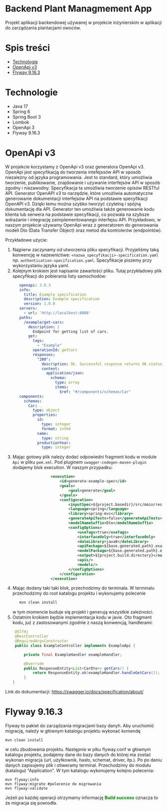 # Backend Plant Managmement App

Projekt aplikacji backendowej używanej w projekcie inżynierskim w aplikacji do zarządzania plantacjami owoców.

# Spis treści

* [Technologie](#technologie)
* [OpenApi v3](#openapi-v3)
* [Flyway 9.16.3](#flyway-9163)

# Technologie

* Java 17
* Spring 6
* Spring Boot 3
* Lombok
* OpenApi 3
* Flyway 9.16.3

# OpenApi v3

W projekcie korzystamy z OpenApi v3 oraz generatora OpenApi v3. OpenApi jest specyfikacją do tworzenia intefejssów API
w sposób niezależny od języka programowania. Jest to standard, który umożliwia tworzenie, publikowanie, znajdowanie i
używanie interfejsów API w sposób zgodny i niezawodny. Specyfikacja ta umożliwia tworzenie opisów RESTful API. Generator
OpenAPI v3 to narzędzie, które umożliwia automatyczne generowanie dokumentacji interfejsów API na podstawie
specyfikacji OpenAPI v3. Dzięki temu można szybko tworzyć czytelną i spójną dokumentację dla API. Generator ten
umożliwia także generowanie kodu klienta lub serwera na podstawie specyfikacji, co pozwala na szybsze wdrażanie i
integrację zaimplementowanego interfejsu API. Przykładowo, w naszym projekcie używamy OpenApi wraz z generatorem do
generowania modeli Dto (Data Transfer Object) oraz metod dla kontrolerów (endpointów).

Przykładowe użycie:

1. Najpierw zaczynamy od utworzenia pliku specyfikacji. Przyjeliśmy taką konwencję w nazewnictiwe:
   `<nazwa_specyfikacji>-specification.yaml` np. `authentication-specification.yaml`. Specyfikacje piszemy przy
   wykorzystaniu języka yaml.
2. Kolejnym krokiem jest napisanie zawartości pliku. Tutaj przykładowy plik specyfikacji do pobierania listy samochodów:
   ```yaml
      openapi: 3.0.3
      info:
        title: Example specification
        description: Example specification
        version: 1.0.0
      servers:
        - url: 'http://localhost:8080'
      paths:
        /example/get-cars:
          description: |
            Endpoint for getting list of cars.
          get:
            tags: 
              - "Example"
            operationId: getCars
            responses: 
              "200":
                description: Ok. Successful response returns OK status and list of CarDto objects.
                content: 
                  application/json:
                    schema: 
                      type: array
                      items: 
                        $ref: "#/components/schemas/Car"
      components: 
        schemas: 
          Car:
            type: object
            properties: 
              id:
                type: integer
                format: int64
              name:
                type: string
              productionYear:
                type: integer
   ```
3. Mając gotowy plik należy dodać odpowiedni fragment kodu w module `Api` w pliku `pom.xml`. Pod pluginem `swagger-codegen-maven-plugin` 
   dodajemy blok execution. W naszym przypadku:
   ```xml
                    <execution>
                        <id>generate-example-spec</id>
                        <goals>
                            <goal>generate</goal>
                        </goals>
                        <configuration>
                            <inputSpec>${project.basedir}/src/main/resources/spec/example-specification.yaml</inputSpec>
                            <language>spring</language>
                            <library>spring-mvc</library>
                            <generateApiTests>false</generateApiTests>
                            <modelNameSuffix>Dto</modelNameSuffix>
                            <configOptions>
                                <useTags>true</useTags>
                                <interfaceOnly>true</interfaceOnly>
                                <dateLibrary>java8</dateLibrary>
                                <apiPackage>${base.generated.path}.example.specification.api</apiPackage>
                                <modelPackage>${base.generated.path}.example.specification.model</modelPackage>
                                <output>${project.build.directory}</output>
                                <apis/>
                                <models/>
                            </configOptions>
                        </configuration>
                    </execution>
   ```
4. Mając dodany taki taki blok, przechodzimy do terminala. W terminalu przechodzimy do root katalogu projektu i 
   wykonujemy polecenie 
   ```bash
      mvn clean install
   ```
   w tym momencie buduje się projekt i generują wszystkie zależności.
5. Ostatnim krokiem będzie implementacja kodu w javie. Oto fragment kodu, już z zastosowanymi zgodnie z naszą konwencją, handlerami:
   ```java
    @Slf4j
    @RestController
    @RequiredArgsConstructor
    public class ExampleController implements ExampleApi {

        private final ExampleHandler exampleHandler;

        @Override
        public ResponseEntity<List<CarDto>> getCars() {
            return ResponseEntity.ok(exampleHandler.handleGetCars());
        }
   }
   ```
Link do dokumentacji: https://swagger.io/docs/specification/about/

# Flyway 9.16.3

Flyway to pakiet do zarządzania migracjami bazy danyh. Aby uruchomić migrację, należy w głównym katalogu projektu
wykonać komendę

```
mvn clean install
```

w celu zbudowania projektu. Następnie w plku flyway.conf w głównym katalogu projektu, podajemy dane do bazy danych do
której ma zostać wykonan migracja (url, użytkownik, hasło, schemat, driver, itp.).
Po po daniu danych zapisujemy plik i otiweramy terminal. Przechodzimy do modułu (katalogu) "Application". W tym katalogu
wykonujemy kolejno polecenia:

```
mvn flyway:info
mvn flyway:migrate #polecenie do migrowania
mvn flyway:validate
```

Jeżeli po każdej operacji otrzymamy informację
<span style="color: green; font-weight: bold;">Build success</span>
oznacza to że migracja się powiodła.
